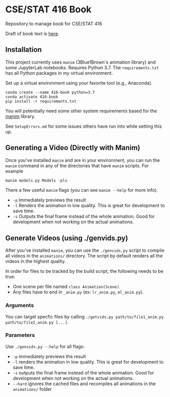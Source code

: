 # CSE/STAT 416 Book
Repository to manage book for CSE/STAT 416

Draft of book text is [here](https://cse-stat-416-book.vercel.app/).

## Installation
This project currently uses `manim` (3Blue1Brown's animation library) and some JupyterLab notebooks. Requires Python 3.7. The `requirements.txt` has all Python packages in my virtual environment.

Set up a virtual environment using your favorite tool (e.g., Anaconda).

```
conda create --name 416-book python=3.7
conda activate 416-book
pip install -r requirements.txt
```

You will potentially need some other system requirements based for the [manim](https://github.com/3b1b/manim) library.

See `SetupErrors.md` for some issues others have run into while setting this up.

## Generating a Video (Directly with Manim)
Once you've installed `manim` and are in your environment, you can run the `manim` command in any of the directories that have `manim` scripts. For example

```py
manim models.py Models -pls
```

There a few useful `manim` flags (you can see `manim --help` for more info).
* `-p` Immediately previews the result
* `-l` Renders the animation in low quality. This is great for development to save time.
* `-s` Outputs the final frame instead of the whole animation. Good for development when not working on the actual animations.

## Generate Videos (using ./genvids.py)
After you've installed `manim`, you can use the `./genvids.py` script to compile all videos in the `animations/` directory. The script by default renders all the videos in the highest quality.

In order for files to be tracked by the build script, the following needs to be true:
* One scene per file named `class Animation(Scene)`.
* Any files have to end in `_anim.py` (ex: `lr_anim.py`, `ml_anim.py`).

### Arguments
You can target specfic files by calling `./getvids.py path/to/file1_anim.py path/to/file2_anim.py [...]`.

### Parameters
Use `./genvids.py --help` for all flags:

* `-p` immediately previews the result
* `-l` renders the animation in low quality. This is great for development to save time.
* `-s` outputs the final frame instead of the whole animation. Good for development when not working on the actual animations.
* `--hard` ignores the cached files and recompiles all animations in the `animations/` folder
